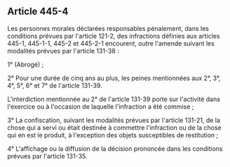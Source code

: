 Article 445-4
----
Les personnes morales déclarées responsables pénalement, dans les conditions
prévues par l'article 121-2, des infractions définies aux articles 445-1,
445-1-1, 445-2 et 445-2-1 encourent, outre l'amende suivant les modalités
prévues par l'article 131-38 :

1° (Abrogé) ;

2° Pour une durée de cinq ans au plus, les peines mentionnées aux 2°, 3°, 4°,
5°, 6° et 7° de l'article 131-39.

L'interdiction mentionnée au 2° de l'article 131-39 porte sur l'activité dans
l'exercice ou à l'occasion de laquelle l'infraction a été commise ;

3° La confiscation, suivant les modalités prévues par l'article 131-21, de la
chose qui a servi ou était destinée à commettre l'infraction ou de la chose qui
en est le produit, à l'exception des objets susceptibles de restitution ;

4° L'affichage ou la diffusion de la décision prononcée dans les conditions
prévues par l'article 131-35.
